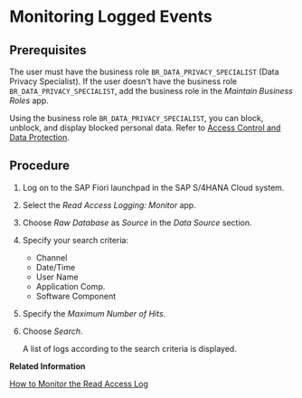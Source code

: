 <!-- loio0d1a7cab7e104606b21176269926a216 -->

# Monitoring Logged Events



## Prerequisites

The user must have the business role `BR_DATA_PRIVACY_SPECIALIST` \(Data Privacy Specialist\). If the user doesn't have the business role `BR_DATA_PRIVACY_SPECIALIST`, add the business role in the *Maintain Business Roles* app.

Using the business role `BR_DATA_PRIVACY_SPECIALIST`, you can block, unblock, and display blocked personal data. Refer to [Access Control and Data Protection](https://help.sap.com/docs/SAP_S4HANA_CLOUD/55a7cb346519450cb9e6d21c1ecd6ec1/2fc65edfd6604391b89753ca9feb6218.html).



## Procedure

1.  Log on to the SAP Fiori launchpad in the SAP S/4HANA Cloud system.

2.  Select the *Read Access Logging: Monitor* app.

3.  Choose *Raw Database* as *Source* in the *Data Source* section.

4.  Specify your search criteria:

    -   Channel
    -   Date/Time
    -   User Name
    -   Application Comp.
    -   Software Component

5.  Specify the *Maximum Number of Hits*.

6.  Choose *Search*.

    A list of logs according to the search criteria is displayed.


**Related Information**  


[How to Monitor the Read Access Log](how-to-monitor-the-read-access-log-5a1011a.md "")

